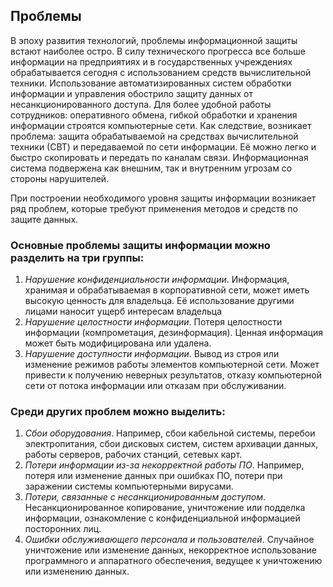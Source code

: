 ## Проблемы
В эпоху развития технологий, проблемы информационной защиты встают наиболее остро. В силу технического прогресса все больше информации на предприятиях и в государственных учреждениях обрабатывается сегодня с использованием средств вычислительной техники. Использование автоматизированных систем обработки информации и управления обострило защиту данных от несанкционированного доступа. Для более удобной работы сотрудников: оперативного обмена, гибкой обработки и хранения информации строятся компьютерные сети. Как следствие, возникает проблема: защита обрабатываемой на средствах вычислительной техники (СВТ) и передаваемой по сети информации. Её можно легко и быстро скопировать и передать по каналам связи. Информационная система подвержена как внешним, так и внутренним угрозам со стороны нарушителей. 

При построении необходимого уровня защиты информации возникает ряд проблем, которые требуют применения методов и средств по защите данных.

### Основные проблемы защиты информации можно разделить на три группы:
1. *Нарушение конфиденциальности информации*. Информация, хранимая и обрабатываемая в корпоративной сети, может иметь высокую ценность для владельца. Её использование другими лицами наносит ущерб интересам владельца
2. *Нарушение целостности информации*. Потеря целостности информации (компрометация, дезинформация). Ценная информация может быть модифицирована или удалена.
3. *Нарушение доступности информации*. Вывод из строя или изменение режимов работы элементов компьютерной сети. Может привести к получению неверных результатов, отказу компьютерной сети от потока информации или отказам при обслуживании.

### Среди других проблем можно выделить:
1. *Сбои оборудования*. Например, сбои кабельной системы, перебои электропитания, сбои дисковых систем, систем архивации данных, работы серверов, рабочих станций, сетевых карт. 
2. *Потери информации из-за некорректной работы ПО*. Например, потеря или изменение данных при ошибках ПО, потери при заражении системы компьютерными вирусами. 
3. *Потери, связанные с несанкционированным доступом*. Несанкционированное копирование, уничтожение или подделка информации, ознакомление с конфиденциальной информацией посторонних лиц. 
4. *Ошибки обслуживающего персонала и пользователей*. Случайное уничтожение или изменение данных, некорректное использование программного и аппаратного обеспечения, ведущее к уничтожению или изменению данных.
